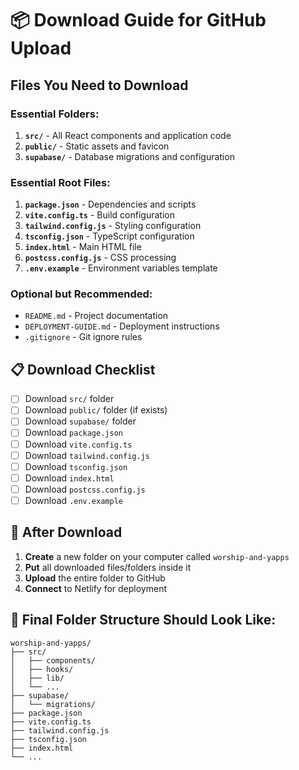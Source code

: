 # 📦 Download Guide for GitHub Upload

## Files You Need to Download

### **Essential Folders:**
1. **`src/`** - All React components and application code
2. **`public/`** - Static assets and favicon
3. **`supabase/`** - Database migrations and configuration

### **Essential Root Files:**
1. **`package.json`** - Dependencies and scripts
2. **`vite.config.ts`** - Build configuration
3. **`tailwind.config.js`** - Styling configuration
4. **`tsconfig.json`** - TypeScript configuration
5. **`index.html`** - Main HTML file
6. **`postcss.config.js`** - CSS processing
7. **`.env.example`** - Environment variables template

### **Optional but Recommended:**
- `README.md` - Project documentation
- `DEPLOYMENT-GUIDE.md` - Deployment instructions
- `.gitignore` - Git ignore rules

## 📋 Download Checklist

- [ ] Download `src/` folder
- [ ] Download `public/` folder (if exists)
- [ ] Download `supabase/` folder
- [ ] Download `package.json`
- [ ] Download `vite.config.ts`
- [ ] Download `tailwind.config.js`
- [ ] Download `tsconfig.json`
- [ ] Download `index.html`
- [ ] Download `postcss.config.js`
- [ ] Download `.env.example`

## 🚀 After Download

1. **Create** a new folder on your computer called `worship-and-yapps`
2. **Put** all downloaded files/folders inside it
3. **Upload** the entire folder to GitHub
4. **Connect** to Netlify for deployment

## 📁 Final Folder Structure Should Look Like:

```
worship-and-yapps/
├── src/
│   ├── components/
│   ├── hooks/
│   ├── lib/
│   └── ...
├── supabase/
│   └── migrations/
├── package.json
├── vite.config.ts
├── tailwind.config.js
├── tsconfig.json
├── index.html
└── ...
```
